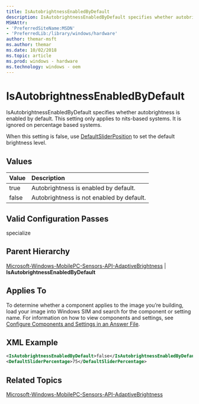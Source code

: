 ```yaml
---
title: IsAutobrightnessEnabledByDefault
description: IsAutobrightnessEnabledByDefault specifies whether autobrightness is enabled by default.
MSHAttr:
- 'PreferredSiteName:MSDN'
- 'PreferredLib:/library/windows/hardware'
author: themar-msft
ms.author: themar
ms.date: 10/02/2018
ms.topic: article
ms.prod: windows - hardware
ms.technology: windows - oem
---
```


# IsAutobrightnessEnabledByDefault


IsAutobrightnessEnabledByDefault specifies whether autobrightness is enabled by default. This setting only applies to nits-based systems. It is ignored on percentage based systems.

When this setting is false, use [DefaultSliderPosition](microsoft-windows-mobilepc-sensors-api-adaptivebrightness-defaultsliderposition.md) to set the default brightness level.

## Values

| Value                   | Description                                                                           |
|:------------------------|:--------------------------------------------------------------------------------------|
| true                    | Autobrightness is enabled by default. |
| false                   | Autobrightness is not enabled by default.  |

## Valid Configuration Passes

specialize

## Parent Hierarchy

[Microsoft-Windows-MobilePC-Sensors-API-AdaptiveBrightness](microsoft-windows-mobilepc-sensors-api-adaptivebrightness.md) | **IsAutobrightnessEnabledByDefault**

## Applies To

To determine whether a component applies to the image you’re building, load your image into Windows SIM and search for the component or setting name. For information on how to view components and settings, see [Configure Components and Settings in an Answer File](https://docs.microsoft.com/en-us/windows-hardware/customize/desktop/wsim/configure-components-and-settings-in-an-answer-file).

## XML Example

```XML
<IsAutobrightnessEnabledByDefault>false</IsAutobrightnessEnabledByDefault>
<DefaultSliderPercentage>75</DefaultSliderPercentage>
```

## Related Topics

[Microsoft-Windows-MobilePC-Sensors-API-AdaptiveBrightness](microsoft-windows-mobilepc-sensors-api-adaptivebrightness.md)
